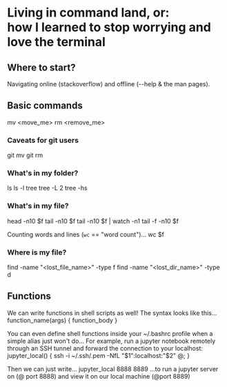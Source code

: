 # Living in command land, or:<br/>how I learned to stop worrying and love the terminal

## Where to start?
Navigating online (stackoverflow) and offline (--help & the man pages).

## Basic commands
mv <move_me>
rm <remove_me>

### Caveats for git users
git mv
git rm

### What's in my folder?
ls
ls -l
tree
tree -L 2
tree -hs

### What's in my file?
head -n10 $f
tail -n10 $f
tail -n10 $f | watch -n1
tail -f -n10 $f

Counting words and lines (`wc` == "word count")...
wc $f

### Where is my file?
find -name "<lost_file_name>" -type f
find -name "<lost_dir_name>" -type d

## Functions
We can write functions in shell scripts as well!
The syntax looks like this...
function_name(args) {
    function_body
}

You can even define shell functions inside your ~/.bashrc profile when a simple alias just won't do...
For example, run a jupyter notebook remotely through an SSH tunnel and forward the connection to your localhost:
jupyter_local() { ssh -i ~/.ssh/<key>.pem -NfL "$1":localhost:"$2" <user>@<host>; }

Then we can just write...
jupyter_local 8888 8889
...to run a jupyter server on <host> (@ port 8888) and view it on our local machine (@port 8889)
